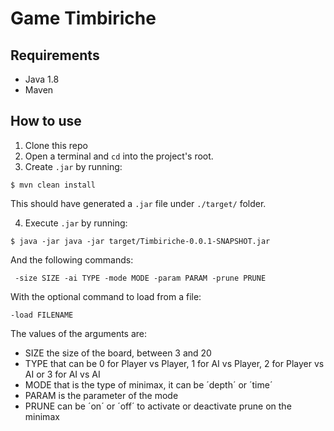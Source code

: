 # Game Timbiriche

## Requirements

* Java 1.8
* Maven

## How to use

1. Clone this repo
2. Open a terminal and `cd` into the project's root.
3. Create `.jar` by running:

```
$ mvn clean install
```

This should have generated a `.jar` file under `./target/` folder.

4. Execute `.jar` by running:

```
$ java -jar java -jar target/Timbiriche-0.0.1-SNAPSHOT.jar
```
And the following commands:
```
 -size SIZE -ai TYPE -mode MODE -param PARAM -prune PRUNE
```
With the optional command to load from a file:
```
-load FILENAME
```

The values of the arguments are:

* SIZE the size of the board, between 3 and 20
* TYPE that can be 0 for Player vs Player, 1 for AI vs Player, 2 for Player vs AI or 3 for AI vs AI
* MODE that is the type of minimax, it can be ´depth´ or ´time´
* PARAM is the parameter of the mode
* PRUNE can be ´on´ or ´off´ to activate or deactivate prune on the minimax